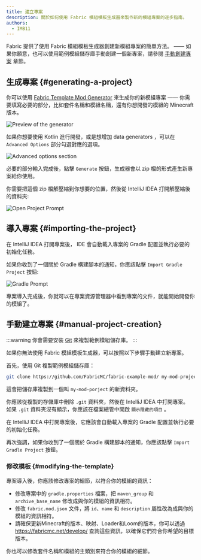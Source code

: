 ```yaml
---
title: 建立專案
description: 關於如何使用 Fabric 模組模板生成器來製作新的模組專案的逐步指南。
authors:
  - IMB11
---
```


Fabric 提供了使用 Fabric 模組模板生成器創建新模組專案的簡單方法。 —— 如果你願意，也可以使用範例模組儲存庫手動創建一個新專案，請參閱 [手動創建專案](#manual-project-creation) 章節。

## 生成專案 {#generating-a-project}

你可以使用 [Fabric Template Mod Generator](https://fabricmc.net/develop/template/) 來生成你的新模組專案 —— 你需要填寫必要的部分，比如套件名稱和模組名稱，還有你想開發的模組的 Minecraft 版本。

![Preview of the generator](/assets/develop/getting-started/template-generator.png)

如果你想要使用 Kotlin 進行開發，或是想增加 data generators ，可以在 `Advanced Options` 部分勾選對應的選項。

![Advanced options section](/assets/develop/getting-started/template-generator-advanced.png)

必要的部分輸入完成後，點擊 `Generate` 按鈕，生成器會以 zip 檔的形式產生新專案給你使用。

你需要把這個 zip 檔解壓縮到你想要的位置，然後從 IntelliJ IDEA 打開解壓縮後的資料夾:

![Open Project Prompt](/assets/develop/getting-started/open-project.png)

## 導入專案 {#importing-the-project}

在 IntelliJ IDEA 打開專案後， IDE 會自動載入專案的 Gradle 配置並執行必要的初始化任務。

如果你收到了一個關於 Gradle 構建腳本的通知，你應該點擊 `Import Gradle Project` 按鈕:

![Gradle Prompt](/assets/develop/getting-started/gradle-prompt.png)

專案導入完成後，你就可以在專案資源管理器中看到專案的文件，就能開始開發你的模組了。

## 手動建立專案 {#manual-project-creation}

:::warning
你會需要安裝 [Git](https://git-scm.com/) 來複製範例模組儲存庫。
:::

如果你無法使用 Fabric 模組模板生成器，可以按照以下步驟手動建立新專案。

首先，使用 Git 複製範例模組儲存庫：

```sh
git clone https://github.com/FabricMC/fabric-example-mod/ my-mod-project
```

這會把儲存庫複製到一個叫 `my-mod-porject` 的新資料夾。

你應該從複製的存儲庫中刪除 `.git` 資料夾，然後在 IntelliJ IDEA 中打開專案。 如果 `.git` 資料夾沒有顯示，你應該在檔案總管中開啟 `顯示隱藏的項目` 。

在 IntelliJ IDEA 中打開專案後，它應該會自動載入專案的 Gradle 配置並執行必要的初始化任務。

再次強調，如果你收到了一個關於 Gradle 構建腳本的通知，你應該點擊 `Import Gradle Project` 按鈕。

### 修改模板 {#modifying-the-template}

專案導入後，你應該修改專案的細節，以符合你的模組的資訊：

- 修改專案中的 `gradle.properties` 檔案，把 `maven_group` 和 `archive_base_name` 修改成與你的模組的資訊相符。
- 修改 `fabric.mod.json` 文件，將 `id`、`name` 和 `description` 屬性改為成與你的模組的資訊相符。
- 請確保更新Minecraft的版本、映射、Loader和Loom的版本，你可以透過 <https://fabricmc.net/develop/> 查詢這些資訊，以確保它們符合你希望的目標版本。

你也可以修改套件名稱和模組的主類別來符合你的模組的細節。
